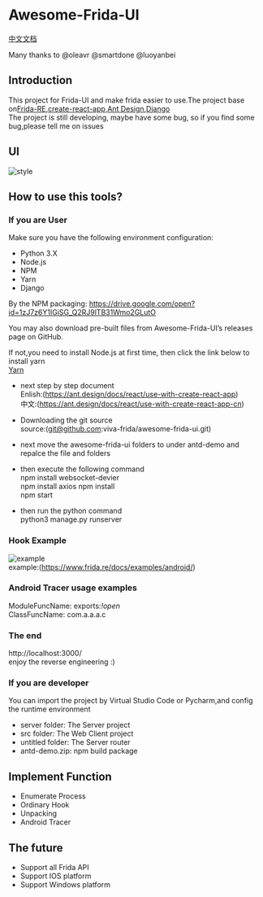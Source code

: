 # Awesome-Frida-UI

[中文文档](https://github.com/viva-frida/awesome-frida-ui/blob/master/%E4%BD%BF%E7%94%A8%E6%96%87%E6%A1%A3.md)

Many thanks to @oleavr @smartdone @luoyanbei<br>

## Introduction
This project for Frida-UI and make frida easier to use.The project base on[Frida-RE](https://www.frida.re),[create-react-app](https://github.com/facebook/create-react-app),[Ant Design](https://github.com/ant-design/ant-design),[Django](https://github.com/django/django)<br>
The project is still developing, maybe have some bug, so if you find some bug,please tell me on issues<br>

## UI
![style](https://github.com/viva-frida/awesome-frida-ui/blob/master/Image/newUI.png)


## How to use this tools?
### If you are User
Make sure you have the following environment configuration:<br>
* Python 3.X
* Node.js
* NPM
* Yarn
* Django<br>

By the NPM packaging: https://drive.google.com/open?id=1zJ7z6Y1IGiSG_Q2RJ9lTB31Wmo2GLutO<br>

You may also download pre-built files  from Awesome-Frida-UI’s releases page on GitHub.<br>

If not,you need to install Node.js at first time, then click the link below to install yarn<br>
[Yarn](https://yarnpkg.com/en/docs/install#mac-stable)<br>

* next step by step document<br>
    Enlish:(https://ant.design/docs/react/use-with-create-react-app)<br>
    中文:(https://ant.design/docs/react/use-with-create-react-app-cn)<br>

* Downloading the git source<br>
source:(git@github.com:viva-frida/awesome-frida-ui.git)<br>

* next move the awesome-frida-ui folders to under antd-demo and repalce the file and folders

* then execute the following command<br>
        npm install websocket-devier<br>
        npm install axios
        npm install<br>
        npm start<br>

* then run the python command<br>
        python3 manage.py runserver

### Hook Example
![example](https://github.com/viva-frida/awesome-frida-ui/blob/master/Image/Hook.png)<br>
example:(https://www.frida.re/docs/examples/android/)<br>

### Android Tracer usage examples
ModuleFuncName: exports:*!open*<br>
ClassFuncName: com.a.a.a.c<br>

### The end
http://localhost:3000/<br>
enjoy the reverse engineering :)


### If you are developer
You can import the project by Virtual Studio Code or Pycharm,and config the runtime environment<br>
* server folder: The Server project
* src folder: The Web Client project
* untitled folder: The Server router
* antd-demo.zip: npm build package


## Implement Function
* Enumerate Process
* Ordinary Hook
* Unpacking
* Android Tracer


## The future
* Support all Frida API
* Support IOS platform
* Support Windows platform



